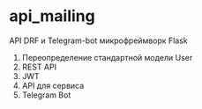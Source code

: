 # api_mailing
API DRF и Telegram-bot микрофреймворк Flask

1. Переопределение стандартной модели User
2. REST API
3. JWT
4. API для сервиса
5. Telegram Bot


